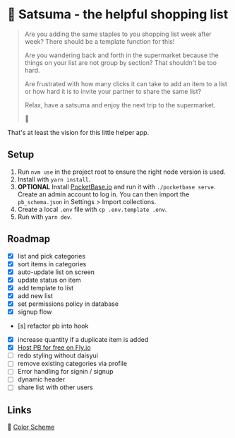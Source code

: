 # 🍊 Satsuma - the helpful shopping list

> Are you adding the same staples to you shopping list week after week? There should be a template function for this!
>
> Are you wandering back and forth in the supermarket because the things on your list are not group by section? That shouldn't be too hard.
>
> Are frustrated with how many clicks it can take to add an item to a list or how hard it is to invite your partner to share the same list?
>
> Relax, have a satsuma and enjoy the next trip to the supermarket.
>
> 🍊

That's at least the vision for this little helper app.

## Setup

1. Run `nvm use` in the project root to ensure the right node version is used.
2. Install with `yarn install`.
3. **OPTIONAL** Install [PocketBase.io](https://pocketbase.io/) and run it with `./pocketbase serve`.
Create an admin account to log in. You can then import the `pb_schema.json` in Settings > Import collections.
4. Create a local `.env` file with `cp .env.template .env`.
5. Run with `yarn dev`.

## Roadmap

- [x] list and pick categories
- [x] sort items in categories
- [x] auto-update list on screen
- [x] update status on item
- [x] add template to list
- [x] add new list
- [x] set permissions policy in database
- [x] signup flow
- [s] refactor pb into hook
- [x] increase quantity if a duplicate item is added
- [x] [Host PB for free on Fly.io](https://github.com/pocketbase/pocketbase/discussions/537)
- [ ] redo styling without daisyui
- [ ] remove existing categories via profile
- [ ] Error handling for signin / signup
- [ ] dynamic header
- [ ] share list with other users

## Links

🎨 [Color Scheme](https://colorhunt.co/palette/cdf0eaf9f9f9f7dbf0beaee2)
